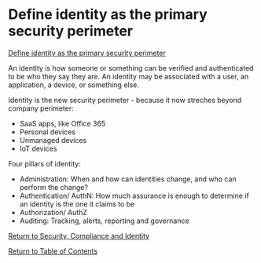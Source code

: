 # Define identity as the primary security perimeter

[Define identity as the primary security perimeter](https://docs.microsoft.com/en-us/learn/modules/describe-identity-principles-concepts/3-define-identity-primary-security-perimeter)

 An identity is how someone or something can be verified and authenticated to be who they say they are. An identity may be associated with a user, an application, a device, or something else.

Identity is the new security perimeter - because it now streches beyond company perimeter: 
* SaaS apps, like Office 365
* Personal devices
* Unmanaged devices
* IoT devices

Four pillars of identity:
* Administration: When and how can identities change, and who can perform the change?
* Authentication/ AuthN: How much assurance is enough to determine if an identity is the one it claims to be
* Authorization/ AuthZ
* Auditing: Tracking, alerts, reporting and governance

[Return to Security, Compliance and Identity](README.md)

[Return to Table of Contents](../README.md)